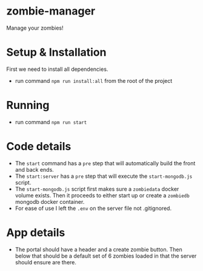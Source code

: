 # zombie-manager
Manage your zombies!

# Setup & Installation

First we need to install all dependencies.

- run command `npm run install:all` from the root of the project

# Running

- run command `npm run start`

# Code details

- The `start` command has a `pre` step that will automatically build the front and back ends.
- The `start:server` has a `pre` step that will execute the `start-mongodb.js` script.
- The `start-mongodb.js` script first makes sure a `zombiedata` docker volume exists. Then it proceeds to either start up or create a `zombiedb` mongodb docker container.
- For ease of use I left the `.env` on the server file not .gitignored.

# App details

- The portal should have a header and a create zombie button. Then below that should be a default set of 6 zombies loaded in that the server should ensure are there.